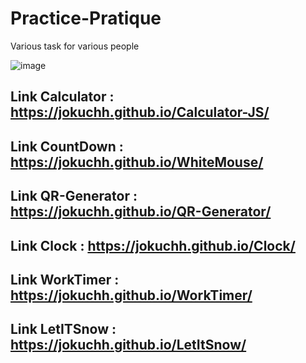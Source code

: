 # Practice-Pratique

Various task for various people

![image](https://user-images.githubusercontent.com/92337987/177013675-f3cea375-c75d-403d-b6d9-0ec684fe84dc.png)

## Link Calculator : https://jokuchh.github.io/Calculator-JS/
## Link CountDown : https://jokuchh.github.io/WhiteMouse/
## Link QR-Generator : https://jokuchh.github.io/QR-Generator/
## Link Clock : https://jokuchh.github.io/Clock/
## Link WorkTimer : https://jokuchh.github.io/WorkTimer/
## Link LetITSnow : https://jokuchh.github.io/LetItSnow/
